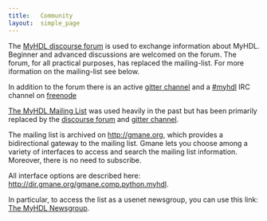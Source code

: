```yaml
---
title:   Community 
layout:  simple_page
---
```


The [MyHDL discourse forum](http://discourse.myhdl.org/) is used to
exchange information about MyHDL.  Beginner and advanced discussions
are welcomed on the forum.  The forum, for all
practical purposes, has replaced the mailing-list.  For more iformation
on the mailing-list see below.

In addition to the forum there is an active [gitter channel](https://gitter.im/jandecaluwe/myhdl)
and a [#myhdl](https://webchat.freenode.net/) IRC channel
on [freenode](https://freenode.net/)

[The MyHDL Mailing List](https://sourceforge.net/p/myhdl/mailman) was
used heavily in the past but has been primarily replaced by the
[discourse forum](http://discourse.myhdl.org/) and
[gitter channel](https://gitter.im/jandecaluwe/myhdl).

The mailing list is archived on <http://gmane.org>, which
provides a bidirectional gateway to the mailing list. Gmane
lets you choose among a variety of interfaces to
access and search the mailing list information. Moreover,
there is no need to subscribe.

All interface options are described here:
<http://dir.gmane.org/gmane.comp.python.myhdl>.

In particular, to access the list as a usenet newsgroup, you
can use this link:
[The MyHDL Newsgroup](http://news.gmane.org/gmane.comp.python.myhdl).

